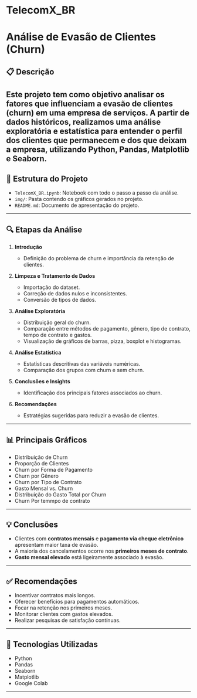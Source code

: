 # TelecomX_BR
# Análise de Evasão de Clientes (Churn)

## 📋 Descrição
Este projeto tem como objetivo analisar os fatores que influenciam a evasão de clientes (churn) em uma empresa de serviços. A partir de dados históricos, realizamos uma análise exploratória e estatística para entender o perfil dos clientes que permanecem e dos que deixam a empresa, utilizando Python, Pandas, Matplotlib e Seaborn.
---

## 📂 Estrutura do Projeto

- `TelecomX_BR.ipynb`: Notebook com todo o passo a passo da análise.
- `img/`: Pasta contendo os gráficos gerados no projeto.
- `README.md`: Documento de apresentação do projeto.
---

## 🔍 Etapas da Análise

1. **Introdução**
   - Definição do problema de churn e importância da retenção de clientes.

2. **Limpeza e Tratamento de Dados**
   - Importação do dataset.
   - Correção de dados nulos e inconsistentes.
   - Conversão de tipos de dados.

3. **Análise Exploratória**
   - Distribuição geral do churn.
   - Comparação entre métodos de pagamento, gênero, tipo de contrato, tempo de contrato e gastos.
   - Visualização de gráficos de barras, pizza, boxplot e histogramas.

4. **Análise Estatística**
   - Estatísticas descritivas das variáveis numéricas.
   - Comparação dos grupos com churn e sem churn.

5. **Conclusões e Insights**
   - Identificação dos principais fatores associados ao churn.
   
6. **Recomendações**
   - Estratégias sugeridas para reduzir a evasão de clientes.

---

## 📊 Principais Gráficos

- Distribuição de Churn
- Proporção de Clientes
- Churn por Forma de Pagamento
- Churn por Gênero
- Churn por Tipo de Contrato
- Gasto Mensal vs. Churn
- Distribuição do Gasto Total por Churn
- Churn Por temmpo de contrato
---

## 💡 Conclusões

- Clientes com **contratos mensais** e **pagamento via cheque eletrônico** apresentam maior taxa de evasão.
- A maioria dos cancelamentos ocorre nos **primeiros meses de contrato**.
- **Gasto mensal elevado** está ligeiramente associado à evasão.

---

## ✅ Recomendações

- Incentivar contratos mais longos.
- Oferecer benefícios para pagamentos automáticos.
- Focar na retenção nos primeiros meses.
- Monitorar clientes com gastos elevados.
- Realizar pesquisas de satisfação contínuas.

---

## 🚀 Tecnologias Utilizadas

- Python
- Pandas
- Seaborn
- Matplotlib
- Google Colab

---
